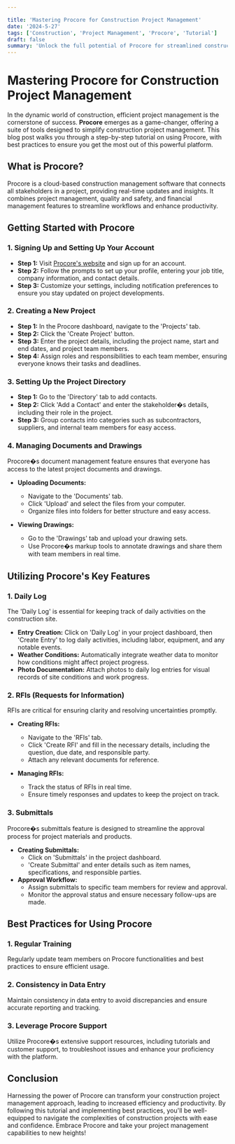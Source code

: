 ```yaml
---

title: 'Mastering Procore for Construction Project Management'
date: '2024-5-27'
tags: ['Construction', 'Project Management', 'Procore', 'Tutorial']
draft: false
summary: 'Unlock the full potential of Procore for streamlined construction project management with our comprehensive guide.'
---
```


# Mastering Procore for Construction Project Management

In the dynamic world of construction, efficient project management is the cornerstone of success. **Procore** emerges as a game-changer, offering a suite of tools designed to simplify construction project management. This blog post walks you through a step-by-step tutorial on using Procore, with best practices to ensure you get the most out of this powerful platform.

## What is Procore?

Procore is a cloud-based construction management software that connects all stakeholders in a project, providing real-time updates and insights. It combines project management, quality and safety, and financial management features to streamline workflows and enhance productivity.

## Getting Started with Procore

### 1. Signing Up and Setting Up Your Account

- **Step 1:** Visit [Procore's website](https://www.procore.com) and sign up for an account.
- **Step 2:** Follow the prompts to set up your profile, entering your job title, company information, and contact details.
- **Step 3:** Customize your settings, including notification preferences to ensure you stay updated on project developments.

### 2. Creating a New Project

- **Step 1:** In the Procore dashboard, navigate to the 'Projects' tab.
- **Step 2:** Click the 'Create Project' button.
- **Step 3:** Enter the project details, including the project name, start and end dates, and project team members.
- **Step 4:** Assign roles and responsibilities to each team member, ensuring everyone knows their tasks and deadlines.

### 3. Setting Up the Project Directory

- **Step 1:** Go to the 'Directory' tab to add contacts.
- **Step 2:** Click 'Add a Contact' and enter the stakeholder�s details, including their role in the project.
- **Step 3:** Group contacts into categories such as subcontractors, suppliers, and internal team members for easy access.

### 4. Managing Documents and Drawings

Procore�s document management feature ensures that everyone has access to the latest project documents and drawings.

- **Uploading Documents:**
  - Navigate to the 'Documents' tab.
  - Click 'Upload' and select the files from your computer.
  - Organize files into folders for better structure and easy access.
  
- **Viewing Drawings:**
  - Go to the 'Drawings' tab and upload your drawing sets.
  - Use Procore�s markup tools to annotate drawings and share them with team members in real time.

## Utilizing Procore's Key Features

### 1. Daily Log

The 'Daily Log' is essential for keeping track of daily activities on the construction site.

- **Entry Creation:** Click on 'Daily Log' in your project dashboard, then 'Create Entry' to log daily activities, including labor, equipment, and any notable events.
- **Weather Conditions:** Automatically integrate weather data to monitor how conditions might affect project progress.
- **Photo Documentation:** Attach photos to daily log entries for visual records of site conditions and work progress.

### 2. RFIs (Requests for Information)

RFIs are critical for ensuring clarity and resolving uncertainties promptly.

- **Creating RFIs:**
  - Navigate to the 'RFIs' tab.
  - Click 'Create RFI' and fill in the necessary details, including the question, due date, and responsible party.
  - Attach any relevant documents for reference.
  
- **Managing RFIs:**
  - Track the status of RFIs in real time.
  - Ensure timely responses and updates to keep the project on track.

### 3. Submittals

Procore�s submittals feature is designed to streamline the approval process for project materials and products.

- **Creating Submittals:**
  - Click on 'Submittals' in the project dashboard.
  - 'Create Submittal' and enter details such as item names, specifications, and responsible parties.
- **Approval Workflow:**
  - Assign submittals to specific team members for review and approval.
  - Monitor the approval status and ensure necessary follow-ups are made.

## Best Practices for Using Procore

### 1. Regular Training

Regularly update team members on Procore functionalities and best practices to ensure efficient usage.

### 2. Consistency in Data Entry

Maintain consistency in data entry to avoid discrepancies and ensure accurate reporting and tracking.

### 3. Leverage Procore Support

Utilize Procore�s extensive support resources, including tutorials and customer support, to troubleshoot issues and enhance your proficiency with the platform.

## Conclusion

Harnessing the power of Procore can transform your construction project management approach, leading to increased efficiency and productivity. By following this tutorial and implementing best practices, you'll be well-equipped to navigate the complexities of construction projects with ease and confidence. Embrace Procore and take your project management capabilities to new heights!